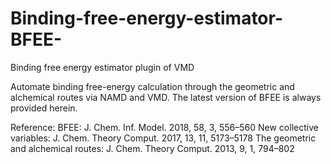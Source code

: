 # Binding-free-energy-estimator-BFEE-
Binding free energy estimator plugin of VMD

Automate binding free-energy calculation through the geometric and alchemical routes via NAMD and VMD. The latest version of BFEE is always provided herein.

Reference:
BFEE:
J. Chem. Inf. Model. 2018, 58, 3, 556–560
New collective variables:
J. Chem. Theory Comput. 2017, 13, 11, 5173–5178
The geometric and alchemical routes:
J. Chem. Theory Comput. 2013, 9, 1, 794–802
